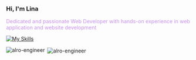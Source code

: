 <h3>Hi, I'm Lina</h1>
<p style="color: #c792ea;">Dedicated and passionate Web Developer with hands-on experience in web application and website development</p>

[![My Skills](https://skillicons.dev/icons?i=php,ts,js,laravel,wordpress,angular,react,jquery,html,scss,bootstrap,cypress,karma,mysql,git,linux,nginx,pnpm)](https://skillicons.dev)

<p><img align="left" src="https://github-readme-stats.vercel.app/api/top-langs/?username=AlRo-Engineer&theme=nightowl&show_icons=true&hide_border=false&layout=compact" alt="alro-engineer" /></p>

<p>&nbsp;<img align="center" src="https://github-readme-stats.vercel.app/api?username=AlRo-Engineer&theme=nightowl&show_icons=true&hide_border=false&count_private=true" alt="alro-engineer" /></p>

